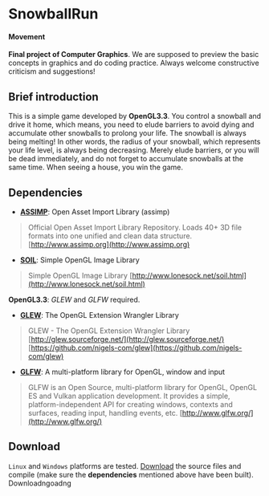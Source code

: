 # SnowballRun
#### Movement
**Final project of Computer Graphics**. We are supposed to preview the basic concepts in graphics and do coding practice. Always welcome constructive criticism and suggestions!

## Brief introduction
This is a simple game developed by **OpenGL3.3**. You control a snowball and drive it home, which means, you need to elude barriers to avoid dying and accumulate other snowballs to prolong your life. The snowball is always being melting! In other words, the radius of your snowball, which represents your life level, is always being decreasing. Merely elude barriers, or you will be dead immediately, and do not forget to accumulate snowballs at the same time. When seeing a house, you win the game.

## Dependencies
+ [**ASSIMP**](https://github.com/assimp/assimp): Open Asset Import Library (assimp)
> Official Open Asset Import Library Repository. Loads 40+ 3D file formats into one unified and clean data structure. [http://www.assimp.org](http://www.assimp.org) 

+ [**SOIL**](https://github.com/epatel/SOIL): Simple OpenGL Image Library
> Simple OpenGL Image Library [http://www.lonesock.net/soil.html](http://www.lonesock.net/soil.html)

**OpenGL3.3**: *GLEW* and *GLFW* required.

+ [**GLEW**](https://github.com/nigels-com/glew): The OpenGL Extension Wrangler Library
> GLEW - The OpenGL Extension Wrangler Library
[http://glew.sourceforge.net/](http://glew.sourceforge.net/)  
[https://github.com/nigels-com/glew](https://github.com/nigels-com/glew) 

+ [**GLFW**](https://github.com/glfw/glfw): A multi-platform library for OpenGL, window and input 
> GLFW is an Open Source, multi-platform library for OpenGL, OpenGL ES and Vulkan application development. It provides a simple, platform-independent API for creating windows, contexts and surfaces, reading input, handling events, etc. [http://www.glfw.org/](http://www.glfw.org/)

## Download
`Linux` and `Windows` platforms are tested. [Download](https://codeload.github.com/perryleo/FinalProject/zip/master) the source files and compile (make sure the **dependencies** mentioned above have been built).
Downloadngoadng